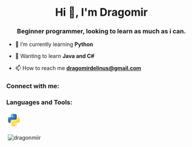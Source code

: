 <h1 align="center">Hi 👋, I'm Dragomir</h1>
<h3 align="center">Beginner programmer, looking to learn as much as i can.</h3>

- 🌱 I’m currently learning **Python**

- 📖 Wanting to learn **Java and C#**

- 📫 How to reach me **dragomirdelinus@gmail.com**

<h3 align="left">Connect with me:</h3>
<p align="left">
</p>

<h3 align="left">Languages and Tools:</h3>
<p align="left"> <a href="https://www.python.org" target="_blank" rel="noreferrer"> <img src="https://raw.githubusercontent.com/devicons/devicon/master/icons/python/python-original.svg" alt="python" width="40" height="40"/> </a> </p>

<p>&nbsp;<img align="center" src="https://github-readme-stats.vercel.app/api?username=dragonmiir&show_icons=true&theme=tokyonight&title_color=cf26b0&hide_border=true&locale=en" alt="dragonmiir" /></p>
